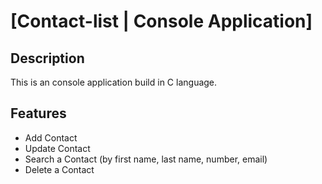 # [Contact-list | Console Application]


## Description
This is an console application build in C language.

## Features
* Add Contact
* Update Contact
* Search a Contact (by first name, last name, number, email)
* Delete a Contact	
